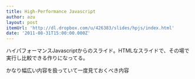 ```yaml
---
title: High-Performance Javascript
author: azu
layout: post
itemUrl: 'http://dl.dropbox.com/u/426383/slides/hpjs/index.html'
date: '2011-08-31T15:00:00.000Z'
---
```

ハイパフォーマンスJavascriptからのスライド。HTMLなスライドで、その場で実行し比較できる作りになってる。

かなり幅広い内容を扱っていて一度見ておくべき内容
